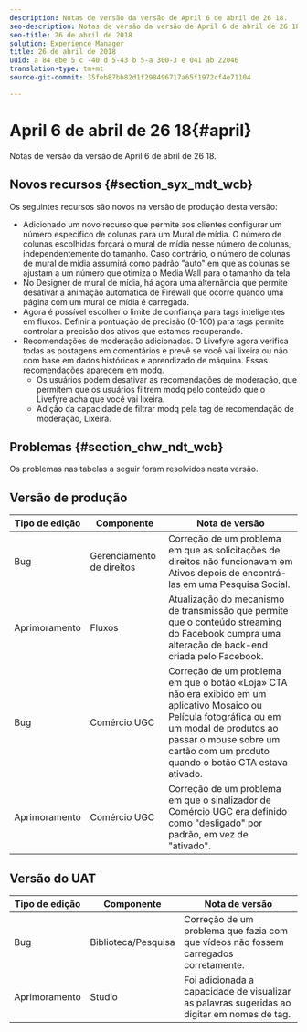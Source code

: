 ```yaml
---
description: Notas de versão da versão de April 6 de abril de 26 18.
seo-description: Notas de versão da versão de April 6 de abril de 26 18.
seo-title: 26 de abril de 2018
solution: Experience Manager
title: 26 de abril de 2018
uuid: a 84 ebe 5 c -40 d 5-43 b 5-a 300-3 e 041 ab 22046
translation-type: tm+mt
source-git-commit: 35feb87bb82d1f298496717a65f1972cf4e71104

---
```



# April 6 de abril de 26 18{#april}

Notas de versão da versão de April 6 de abril de 26 18.

## Novos recursos {#section_syx_mdt_wcb}

Os seguintes recursos são novos na versão de produção desta versão:

* Adicionado um novo recurso que permite aos clientes configurar um número específico de colunas para um Mural de mídia. O número de colunas escolhidas forçará o mural de mídia nesse número de colunas, independentemente do tamanho. Caso contrário, o número de colunas de mural de mídia assumirá como padrão "auto" em que as colunas se ajustam a um número que otimiza o Media Wall para o tamanho da tela.
* No Designer de mural de mídia, há agora uma alternância que permite desativar a animação automática de Firewall que ocorre quando uma página com um mural de mídia é carregada.
* Agora é possível escolher o limite de confiança para tags inteligentes em fluxos. Definir a pontuação de precisão (0-100) para tags permite controlar a precisão dos ativos que estamos recuperando.
* Recomendações de moderação adicionadas. O Livefyre agora verifica todas as postagens em comentários e prevê se você vai lixeira ou não com base em dados históricos e aprendizado de máquina. Essas recomendações aparecem em modq.
   * Os usuários podem desativar as recomendações de moderação, que permitem que os usuários filtrem modq pelo conteúdo que o Livefyre acha que você vai lixeira.
   * Adição da capacidade de filtrar modq pela tag de recomendação de moderação, Lixeira.

## Problemas {#section_ehw_ndt_wcb}

Os problemas nas tabelas a seguir foram resolvidos nesta versão.

## Versão de produção

| **Tipo de edição** | **Componente** | **Nota de versão** |
|---|---|---|
| Bug | Gerenciamento de direitos | Correção de um problema em que as solicitações de direitos não funcionavam em Ativos depois de encontrá-las em uma Pesquisa Social. |
| Aprimoramento | Fluxos | Atualização do mecanismo de transmissão que permite que o conteúdo streaming do Facebook cumpra uma alteração de back-end criada pelo Facebook. |
| Bug | Comércio UGC | Correção de um problema em que o botão «Loja» CTA não era exibido em um aplicativo Mosaico ou Película fotográfica ou em um modal de produtos ao passar o mouse sobre um cartão com um produto quando o botão CTA estava ativado. |
| Aprimoramento | Comércio UGC | Correção de um problema em que o sinalizador de Comércio UGC era definido como "desligado" por padrão, em vez de "ativado". |

## Versão do UAT

| **Tipo de edição** | **Componente** | **Nota de versão** |
|---|---|---|
| Bug | Biblioteca/Pesquisa | Correção de um problema que fazia com que vídeos não fossem carregados corretamente. |
| Aprimoramento | Studio | Foi adicionada a capacidade de visualizar as palavras sugeridas ao digitar em nomes de tag. |

